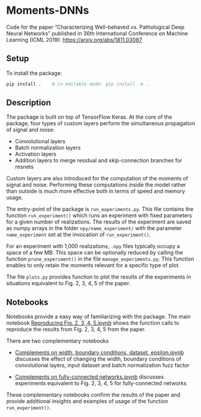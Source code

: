 # Moments-DNNs

Code for the paper “Characterizing Well-behaved vs. Pathological Deep Neural Networks” published in 36th International Conference on Machine Learning (ICML 2019): https://arxiv.org/abs/1811.03087

## Setup
To install the package:
```sh
pip install .    # in editable mode: pip install -e .
```

## Description

The package is built on top of TensorFlow Keras. At the core of the package, four types of custom layers perform the simultaneous propagation of signal and noise:
* Convolutional layers
* Batch normalization layers
* Activation layers
* Addition layers to merge residual and skip-connection branches for resnets

Custom layers are also introduced for the computation of the moments of signal and noise. Performing these computations inside the model rather than outside is much more effective both in terms of speed and memory usage.

The entry-point of the package is `run_experiments.py`. This file contains the function `run_experiment()` which runs an experiment with fixed parameters for a given number of realizations. The results of the experiment are saved as numpy arrays in the folder `npy/name_experiment/` with the parameter `name_experiment` set at the invocation of `run_experiment()`.

For an experiment with 1,000 realizations, `.npy` files typically occupy a space of a few MB. This space can be optionally reduced by calling the function `prune_experiment()` in the file `manage_experiments.py`. This function enables to only retain the moments relevant for a specific type of plot.


The file `plots.py` provides function to plot the results of the experiments in situations equivalent to Fig. 2, 3, 4, 5 of the paper.


## Notebooks

Notebooks provide a easy way of familiarizing with the package. The main notebook [Reproducing Fig. 2, 3, 4, 5.ipynb](https://github.com/alabatie/moments-dnns/blob/master/notebooks/Reproducing%20Fig.%202%2C%203%2C%204%2C%205.ipynb) shows the function calls to reproduce the results from Fig. 2, 3, 4, 5 from the paper.

There are two complementary notebooks 

- [Complements on width, boundary conditions, dataset, epsilon.ipynb](https://github.com/alabatie/moments-dnns/blob/master/notebooks/Complements%20on%20width%2C%20boundary%20conditions%2C%20dataset%2C%20epsilon.ipynb) discusses the effect of changing the width, boundary conditions of convolutional layers, input dataset and batch normalization fuzz factor

- [Complements on fully-connected networks.ipynb](https://github.com/alabatie/moments-dnns/blob/master/notebooks/Complements%20on%20fully-connected%20networks.ipynb) discusses experiments equivalent to Fig. 2, 3, 4, 5 for fully-connected networks

These complementary notebooks confirm the results of the paper and provide additional insights and examples of usage of the function `run_experiment()`.

